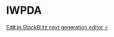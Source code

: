 # IWPDA

[Edit in StackBlitz next generation editor ⚡️](https://stackblitz.com/~/github.com/NitheeshSNB/IWPDA)
